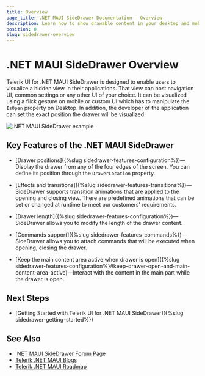 ```yaml
---
title: Overview
page_title: .NET MAUI SideDrawer Documentation - Overview
description: Learn how to show drawable content in your desktop and mobile applications by using the Telerik UI for .NET MAUI SideDrawer control.
position: 0
slug: sidedrawer-overview
---
```


# .NET MAUI SideDrawer Overview

Telerik UI for .NET MAUI SideDrawer is designed to enable users to visualize a hidden view in their applications. That view can host navigation UI, common settings or any other UI of your choice. It can be visualized using a flick gesture on mobile or custom UI which has to manipulate the `IsOpen` property on Desktop. In addition, the developer of the application can set the exact position the drawer will be visualized.

![.NET MAUI SideDrawer example](images/sidedrawer-overview.png) 

## Key Features of the .NET MAUI SideDrawer

* [Drawer positions]({%slug sidedrawer-features-configuration%})&mdash;Display the drawer from any of the four edges of the screen. You can define its position through the `DrawerLocation` property.

* [Effects and transitions]({%slug sidedrawer-features-transitions%})&mdash;SideDrawer supports transition animations that are applied to the opening and closing view. There are predefined animations that can be set or changed at runtime to meet our customers’ requirements.

* [Drawer length]({%slug sidedrawer-features-configuration%})&mdash;SideDrawer allows you to modify the length of the drawer content.

* [Commands support]({%slug sidedrawer-features-commands%})&mdash;SideDrawer allows you to attach commands that will be executed when opening, closing the drawer.

* [Keep the main content area active when drawer is open]({%slug sidedrawer-features-configuration%}#keep-drawer-open-and-main-content-area-active)&mdash;Interact with the content in the main part while the drawer is open.

## Next Steps

- [Getting Started with Telerik UI for .NET MAUI SideDrawer]({%slug sidedrawer-getting-started%})

## See Also

- [.NET MAUI SideDrawer Forum Page](https://www.telerik.com/forums/maui?tagId=1938)
- [Telerik .NET MAUI Blogs](https://www.telerik.com/blogs/mobile-net-maui)
- [Telerik .NET MAUI Roadmap](https://www.telerik.com/support/whats-new/maui-ui/roadmap)

